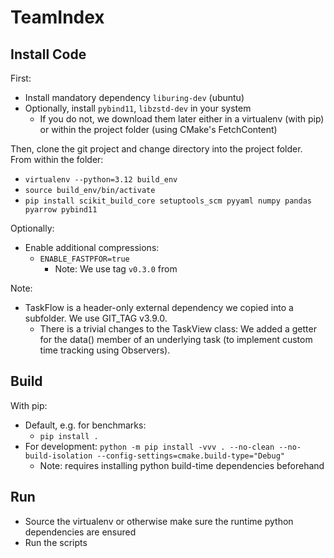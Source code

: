 # TeamIndex

## Install Code
First:
- Install mandatory dependency `liburing-dev` (ubuntu)
- Optionally, install `pybind11`, `libzstd-dev` in your system
    - If you do not, we download them later either in a virtualenv (with pip) or within the project folder (using CMake's FetchContent)



Then, clone the git project and change directory into the project folder. From within the folder:
- `virtualenv --python=3.12 build_env`
- `source build_env/bin/activate`
- `pip install scikit_build_core setuptools_scm pyyaml numpy pandas pyarrow pybind11`

Optionally:
- Enable additional compressions:
    - `ENABLE_FASTPFOR=true`
        - Note: We use tag `v0.3.0` from 


Note:
- TaskFlow is a header-only external dependency we copied into a subfolder. We use GIT_TAG v3.9.0.
    - There is a trivial changes to the TaskView class: We added a getter for the data() member of an underlying task (to implement custom time tracking using Observers).


## Build

With pip:
- Default, e.g. for benchmarks:
    - `pip install .`
- For development: `python -m pip install -vvv . --no-clean --no-build-isolation --config-settings=cmake.build-type="Debug"`
    - Note: requires installing python build-time dependencies beforehand

## Run

- Source the virtualenv or otherwise make sure the runtime python dependencies are ensured
- Run the scripts